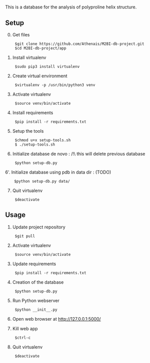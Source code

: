 # 

This is a database for the analysis of polyproline helix structure. 

## Setup

0. Get files

		$git clone https://github.com/Athenais/M2BI-db-project.git
		$cd M2BI-db-project/app

1. Install virtualenv

		$sudo pip3 install virtualenv

2. Create virtual environment

		$virtualenv -p /usr/bin/python3 venv

3. Activate virtualenv

		$source venv/bin/activate

4. Install requirements

		$pip install -r requirements.txt
		

5. Setup the tools

		$chmod u+x setup-tools.sh
		$ ./setup-tools.sh

6. Initialize database de novo : 
/!\ this will delete previous database

		$python setup-db.py

6'. Initialize database using pdb in data dir : (TODO)

		$python setup-db.py data/  



7. Quit virtualenv

		$deactivate


## Usage

1. Update project repository

		$git pull

2. Activate virtualenv

		$source venv/bin/activate

3. Update requirements

		$pip install -r requirements.txt

4. Creation of the database
	
		$python setup-db.py

5. Run Python webserver

		$python __init__.py

7. Open web browser at <http://127.0.0.1:5000/>

8. Kill web app

		$ctrl-c

9. Quit virtualenv

		$deactivate
